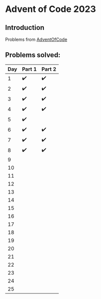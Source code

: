 # Advent of Code 2023

## Introduction

Problems from [AdventOfCode](https://adventofcode.com/2023)

## Problems solved:

 Day | Part 1             | Part 2             
:----|:-------------------|:-------------------| 
 1   | :heavy_check_mark: | :heavy_check_mark: 
 2   | :heavy_check_mark: | :heavy_check_mark: 
 3   | :heavy_check_mark: | :heavy_check_mark: 
 4   | :heavy_check_mark: | :heavy_check_mark: 
 5   | :heavy_check_mark: |
 6   | :heavy_check_mark: | :heavy_check_mark: 
 7   | :heavy_check_mark: | :heavy_check_mark: 
 8   | :heavy_check_mark: | :heavy_check_mark: 
 9   |                    |
 10  |                    |
 11  |                    |
 12  |                    |
 13  |                    |
 14  |                    |
 15  |                    |
 16  |                    |
 17  |                    |
 18  |                    |
 19  |                    |
 20  |                    |
 21  |                    |
 22  |                    |
 23  |                    |
 24  |                    |
 25  |                    | 